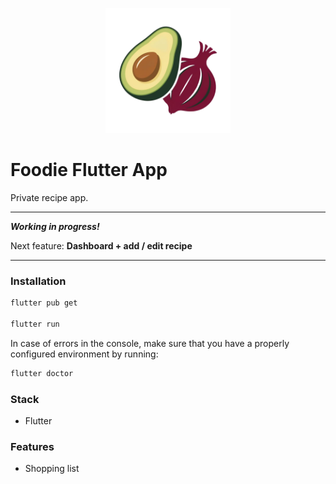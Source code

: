 <p align="center">
    <img width="200" src="/assets/logo/foodie_logo.png" alt="Foodie Logo">
</p>

# Foodie Flutter App

Private recipe app.

---

***Working in progress!***

Next feature: **Dashboard + add / edit recipe**

---

### Installation

```bash
flutter pub get

flutter run
```

In case of errors in the console, make sure that you have a properly configured environment by running:

```bash
flutter doctor
```

### Stack

- Flutter

### Features

- Shopping list